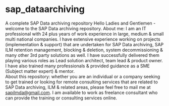 # sap_dataarchiving
A complete SAP Data archiving repository
Hello Ladies and Gentlemen -  welcome to the SAP Data archiving repository. 
About me:  I am an IT professional with 24 plus years of work experience in large, medium & small multi national companies. I have extensive experience working on projects (implementation & support) that are undertaken for SAP Data archiving, SAP ILM retention management, blocking & deletion, system decommissioning & many other 3rd party solutions as well. I have successfully delivered them playing various roles as Lead solution architect, team lead & product owner. I have also trained many professionals & provided guidance as a SME (Subject matter expert) & mentor.  
About this repository: whether you are an individual or a company seeking to get trained or looking for remote consulting services that are related to SAP Data archiving, ILM & related areas, please feel free to mail me at sapilmda@gmail.com. I am available to work as freelance consultant who can provide the training or consulting services online.
